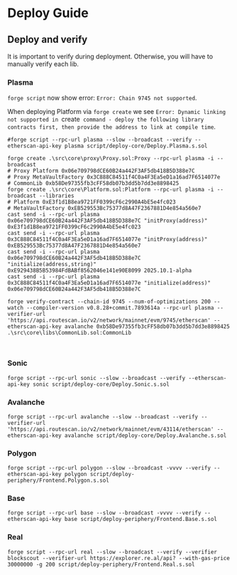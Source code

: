 # Deploy Guide

## Deploy and verify

It is important to verify during deployment. Otherwise, you will have to manually verify each lib.

### Plasma

`forge script` now show error: `Error: Chain 9745 not supported`.

When deploying Platform via `forge create` we see `Error: Dynamic linking not supported in `create` command - deploy the following library contracts first, then provide the address to link at compile time`.

```shell
#forge script --rpc-url plasma --slow --broadcast --verify --etherscan-api-key plasma script/deploy-core/Deploy.Plasma.s.sol

forge create .\src\core\proxy\Proxy.sol:Proxy --rpc-url plasma -i --broadcast
# Proxy Platform 0x06e709798dCE60B24a442F3AF5db418B5D388e7C
# Proxy MetaVaultFactory 0x3C888C84511f4C0a4F3Ea5eD1a16ad7F6514077e
# CommonLib 0xb58De97355fb3cFF58db07b3dd5b7dd3e8898425
forge create .\src\core\Platform.sol:Platform --rpc-url plasma -i --broadcast --libraries
# Platform 0xE3f1d1B8ea9721FF0399cF6c2990A4bE5e4fc023
# MetaVaultFactory 0xEB529553Bc75377d8A47F2367881D4e854a560e7
cast send -i --rpc-url plasma 0x06e709798dCE60B24a442F3AF5db418B5D388e7C "initProxy(address)" 0xE3f1d1B8ea9721FF0399cF6c2990A4bE5e4fc023
cast send -i --rpc-url plasma 0x3C888C84511f4C0a4F3Ea5eD1a16ad7F6514077e "initProxy(address)" 0xEB529553Bc75377d8A47F2367881D4e854a560e7
cast send -i --rpc-url plasma 0x06e709798dCE60B24a442F3AF5db418B5D388e7C "initialize(address,string)" 0xE929438B5B53984FdBABf8562046e141e90E8099 2025.10.1-alpha
cast send -i --rpc-url plasma 0x3C888C84511f4C0a4F3Ea5eD1a16ad7F6514077e "initialize(address)" 0x06e709798dCE60B24a442F3AF5db418B5D388e7C

forge verify-contract --chain-id 9745 --num-of-optimizations 200 --watch --compiler-version v0.8.28+commit.7893614a --rpc-url plasma --verifier-url 'https://api.routescan.io/v2/network/mainnet/evm/9745/etherscan' --etherscan-api-key avalanche 0xb58De97355fb3cFF58db07b3dd5b7dd3e8898425 .\src\core\libs\CommonLib.sol:CommonLib



```

### Sonic

```shell
forge script --rpc-url sonic --slow --broadcast --verify --etherscan-api-key sonic script/deploy-core/Deploy.Sonic.s.sol
```

### Avalanche

```shell
forge script --rpc-url avalanche --slow --broadcast --verify --verifier-url 'https://api.routescan.io/v2/network/mainnet/evm/43114/etherscan' --etherscan-api-key avalanche script/deploy-core/Deploy.Avalanche.s.sol
```

### Polygon

```shell
forge script --rpc-url polygon --slow --broadcast -vvvv --verify --etherscan-api-key polygon script/deploy-periphery/Frontend.Polygon.s.sol
```

### Base

```shell
forge script --rpc-url base --slow --broadcast -vvvv --verify --etherscan-api-key base script/deploy-periphery/Frontend.Base.s.sol
```

### Real

```shell
forge script --rpc-url real --slow --broadcast --verify --verifier blockscout --verifier-url https://explorer.re.al/api? --with-gas-price 30000000 -g 200 script/deploy-periphery/Frontend.Real.s.sol
```
